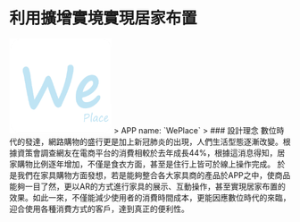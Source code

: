 # 利用擴增實境實現居家布置
<img src="https://github.com/ShawnChen0817/ImgDataBase/blob/main/WePlace.png" width:100px>  
> APP name: `WePlace`
> ### 設計理念  
數位時代的發達，網路購物的盛行更是加上新冠肺炎的出現，人們生活型態逐漸改變。根據資策會調查網友在電商平台的消費相較於去年成長44%，根據這消息得知，居家購物比例逐年增加，不僅是食衣方面，甚至是住行上皆可於線上操作完成。
於是我們在家具購物方面發想，若是能夠整合各大家具商的產品於APP之中，使商品能夠一目了然，更以AR的方式進行家具的展示、互動操作，甚至實現居家布置的效果。如此一來，不僅能減少使用者的消費時間成本，更能因應數位時代的來臨，迎合使用各種消費方式的客戶，達到真正的便利性。

